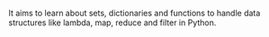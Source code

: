 It aims to learn about sets, dictionaries and functions to handle data structures like lambda, map, reduce and filter in Python.
